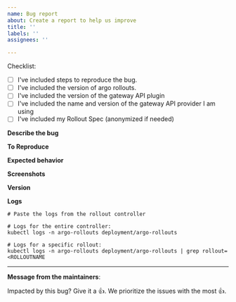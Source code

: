 ```yaml
---
name: Bug report
about: Create a report to help us improve
title: ''
labels: ''
assignees: ''

---
```


<!-- If you are trying to resolve an environment-specific issue or have a one-off question about the edge case that does not require a feature then please consider asking a question in argo rollouts slack [channel](https://argoproj.github.io/community/join-slack). -->

Checklist:

* [ ] I've included steps to reproduce the bug.
* [ ] I've included the version of argo rollouts.
* [ ] I've included the version of the gateway API plugin
* [ ] I've included the name and version of the gateway API provider I am using
* [ ] I've included my Rollout Spec (anonymized if needed)

**Describe the bug**

<!-- A clear and concise description of what the bug is. -->

**To Reproduce**

<!-- A list of the steps required to reproduce the issue. Best of all, give us the URL to a repository that exhibits this issue. -->

**Expected behavior**

<!-- A clear and concise description of what you expected to happen. -->

**Screenshots**

<!-- If applicable, add screenshots to help explain your problem. -->

**Version**

<!-- What version of argo rollouts controller are you running? -->

**Logs**

```
# Paste the logs from the rollout controller

# Logs for the entire controller:
kubectl logs -n argo-rollouts deployment/argo-rollouts

# Logs for a specific rollout:
kubectl logs -n argo-rollouts deployment/argo-rollouts | grep rollout=<ROLLOUTNAME
```

---
<!-- Issue Author: Don't delete this message to encourage other users to support your issue! -->
**Message from the maintainers**:

Impacted by this bug? Give it a 👍. We prioritize the issues with the most 👍.
